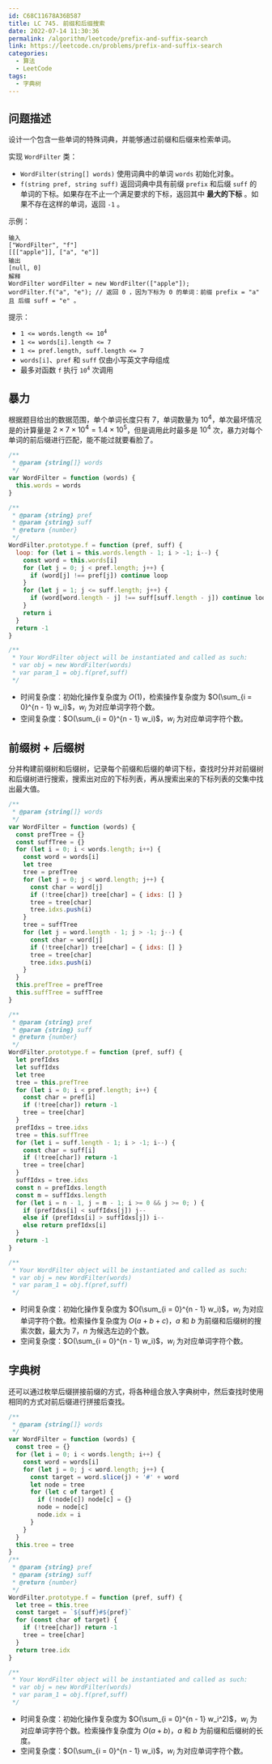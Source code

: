 ```yaml
---
id: C68C11678A36B587
title: LC 745. 前缀和后缀搜索
date: 2022-07-14 11:30:36
permalink: /algorithm/leetcode/prefix-and-suffix-search
link: https://leetcode.cn/problems/prefix-and-suffix-search
categories:
  - 算法
  - LeetCode
tags:
  - 字典树
---
```


<Level :type='3'/>

## 问题描述

设计一个包含一些单词的特殊词典，并能够通过前缀和后缀来检索单词。

实现 `WordFilter` 类：

- `WordFilter(string[] words)` 使用词典中的单词 `words` 初始化对象。
- `f(string pref, string suff)` 返回词典中具有前缀 `prefix` 和后缀 `suff` 的单词的下标。如果存在不止一个满足要求的下标，返回其中 **最大的下标** 。如果不存在这样的单词，返回 `-1` 。

示例：

```text
输入
["WordFilter", "f"]
[[["apple"]], ["a", "e"]]
输出
[null, 0]
解释
WordFilter wordFilter = new WordFilter(["apple"]);
wordFilter.f("a", "e"); // 返回 0 ，因为下标为 0 的单词：前缀 prefix = "a" 且 后缀 suff = "e" 。
```

提示：

- <code>1 <= words.length <= 10<sup>4</sup></code>
- `1 <= words[i].length <= 7`
- `1 <= pref.length, suff.length <= 7`
- `words[i]`、`pref` 和 `suff` 仅由小写英文字母组成
- 最多对函数 `f` 执行 <code>10<sup>4</sup></code> 次调用

## 暴力

根据题目给出的数据范围，单个单词长度只有 $7$，单词数量为 $10^4$，单次最坏情况是的计算量是 $2 \times 7 \times 10^4 = 1.4 \times 10^5$，但是调用此时最多是 $10^4$ 次，暴力对每个单词的前后缀进行匹配，能不能过就要看脸了。

```javascript
/**
 * @param {string[]} words
 */
var WordFilter = function (words) {
  this.words = words
}

/**
 * @param {string} pref
 * @param {string} suff
 * @return {number}
 */
WordFilter.prototype.f = function (pref, suff) {
  loop: for (let i = this.words.length - 1; i > -1; i--) {
    const word = this.words[i]
    for (let j = 0; j < pref.length; j++) {
      if (word[j] !== pref[j]) continue loop
    }
    for (let j = 1; j <= suff.length; j++) {
      if (word[word.length - j] !== suff[suff.length - j]) continue loop
    }
    return i
  }
  return -1
}

/**
 * Your WordFilter object will be instantiated and called as such:
 * var obj = new WordFilter(words)
 * var param_1 = obj.f(pref,suff)
 */
```

- 时间复杂度：初始化操作复杂度为 $O(1)$，检索操作复杂度为 $O(\sum_{i = 0}^{n - 1} w_i)$，$w_i$ 为对应单词字符个数。
- 空间复杂度：$O(\sum_{i = 0}^{n - 1} w_i)$，$w_i$ 为对应单词字符个数。

## 前缀树 + 后缀树

分并构建前缀树和后缀树，记录每个前缀和后缀的单词下标，查找时分并对前缀树和后缀树进行搜索，搜索出对应的下标列表，再从搜索出来的下标列表的交集中找出最大值。

```javascript
/**
 * @param {string[]} words
 */
var WordFilter = function (words) {
  const prefTree = {}
  const suffTree = {}
  for (let i = 0; i < words.length; i++) {
    const word = words[i]
    let tree
    tree = prefTree
    for (let j = 0; j < word.length; j++) {
      const char = word[j]
      if (!tree[char]) tree[char] = { idxs: [] }
      tree = tree[char]
      tree.idxs.push(i)
    }
    tree = suffTree
    for (let j = word.length - 1; j > -1; j--) {
      const char = word[j]
      if (!tree[char]) tree[char] = { idxs: [] }
      tree = tree[char]
      tree.idxs.push(i)
    }
  }
  this.prefTree = prefTree
  this.suffTree = suffTree
}

/**
 * @param {string} pref
 * @param {string} suff
 * @return {number}
 */
WordFilter.prototype.f = function (pref, suff) {
  let prefIdxs
  let suffIdxs
  let tree
  tree = this.prefTree
  for (let i = 0; i < pref.length; i++) {
    const char = pref[i]
    if (!tree[char]) return -1
    tree = tree[char]
  }
  prefIdxs = tree.idxs
  tree = this.suffTree
  for (let i = suff.length - 1; i > -1; i--) {
    const char = suff[i]
    if (!tree[char]) return -1
    tree = tree[char]
  }
  suffIdxs = tree.idxs
  const n = prefIdxs.length
  const m = suffIdxs.length
  for (let i = n - 1, j = m - 1; i >= 0 && j >= 0; ) {
    if (prefIdxs[i] < suffIdxs[j]) j--
    else if (prefIdxs[i] > suffIdxs[j]) i--
    else return prefIdxs[i]
  }
  return -1
}

/**
 * Your WordFilter object will be instantiated and called as such:
 * var obj = new WordFilter(words)
 * var param_1 = obj.f(pref,suff)
 */
```

- 时间复杂度：初始化操作复杂度为 $O(\sum_{i = 0}^{n - 1} w_i)$，$w_i$ 为对应单词字符个数。检索操作复杂度为 $O(a + b + c)$，$a$ 和 $b$ 为前缀和后缀树的搜索次数，最大为 $7$，$n$ 为候选左边的个数。
- 空间复杂度：$O(\sum_{i = 0}^{n - 1} w_i)$，$w_i$ 为对应单词字符个数。

## 字典树

还可以通过枚举后缀拼接前缀的方式，将各种组合放入字典树中，然后查找时使用相同的方式对前后缀进行拼接后查找。

```javascript
/**
 * @param {string[]} words
 */
var WordFilter = function (words) {
  const tree = {}
  for (let i = 0; i < words.length; i++) {
    const word = words[i]
    for (let j = 0; j < word.length; j++) {
      const target = word.slice(j) + '#' + word
      let node = tree
      for (let c of target) {
        if (!node[c]) node[c] = {}
        node = node[c]
        node.idx = i
      }
    }
  }
  this.tree = tree
}
/**
 * @param {string} pref
 * @param {string} suff
 * @return {number}
 */
WordFilter.prototype.f = function (pref, suff) {
  let tree = this.tree
  const target = `${suff}#${pref}`
  for (const char of target) {
    if (!tree[char]) return -1
    tree = tree[char]
  }
  return tree.idx
}

/**
 * Your WordFilter object will be instantiated and called as such:
 * var obj = new WordFilter(words)
 * var param_1 = obj.f(pref,suff)
 */
```

- 时间复杂度：初始化操作复杂度为 $O(\sum_{i = 0}^{n - 1} w_i^2)$，$w_i$ 为对应单词字符个数。检索操作复杂度为 $O(a + b)$，$a$ 和 $b$ 为前缀和后缀树的长度。
- 空间复杂度：$O(\sum_{i = 0}^{n - 1} w_i)$，$w_i$ 为对应单词字符个数。
